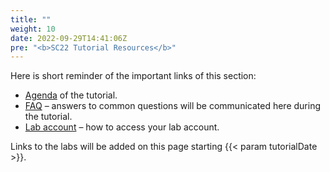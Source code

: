 ```yaml
---
title: ""
weight: 10
date: 2022-09-29T14:41:06Z
pre: "<b>SC22 Tutorial Resources</b>"
---
```


Here is short reminder of the important links of this section:

- [Agenda](</01-hpc-overview/00-agenda.html>) of the tutorial.
- [FAQ](</01-hpc-overview/01-updates.html>) – answers to common questions will be communicated here during the tutorial.
- [Lab account](</01-hpc-overview/03-access-aws.md>) – how to access your lab account.

Links to the labs will be added on this page starting {{< param tutorialDate >}}.
